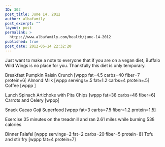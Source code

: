 ```yaml
---
ID: 302
post_title: June 14, 2012
author: albafamily
post_excerpt: ""
layout: post
permalink: >
  https://www.albafamily.com/health/june-14-2012
published: true
post_date: 2012-06-14 22:32:20
---
```

Just want to make a note to everyone that if you are on a vegan diet, Buffalo Wild Wings is no place for you. Thankfully this diet is only temporary.

Breakfast
Pumpkin Raisin Crunch [wppp fat=4.5 carbs=40 fiber=7 protein=6]
Almond Milk [wppp servings=.5 fat=1.2 carbs=4 protein=.5]
Coffee [wppp ]

Lunch
Spinach Artichoke with Pita Chips [wppp fat=38 carbs=46 fiber=6]
Carrots and Celery [wppp]

Snack
Cacao Goji Superfood [wppp fat=3 carbs=7.5 fiber=1.2 protein=1.5]

Exercise
35 minutes on the treadmill and ran 2.61 miles while burning 538 calories.

Dinner
Falafel [wppp servings=2 fat=2 carbs=20 fiber=5 protein=8]
Tofu and stir fry [wppp fat=4 protein=7]